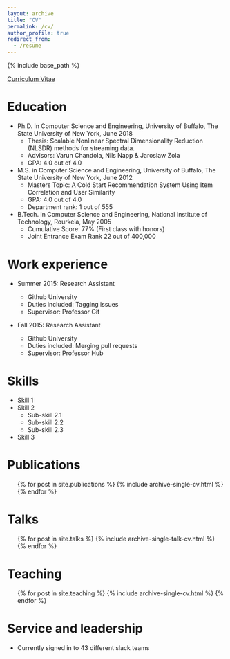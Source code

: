 ```yaml
---
layout: archive
title: "CV"
permalink: /cv/
author_profile: true
redirect_from:
  - /resume
---
```


{% include base_path %}

[Curriculum Vitae](http://schrilax.github.io/files/Suchismit_CV.pdf)

Education
======
* Ph.D. in Computer Science and Engineering, University of Buffalo, The State University of New York, June 2018
  * Thesis: Scalable Nonlinear Spectral Dimensionality Reduction (NLSDR) methods for streaming data.
  * Advisors: Varun Chandola, Nils Napp \& Jaroslaw Zola
  * GPA: 4.0 out of 4.0
* M.S. in Computer Science and Engineering, University of Buffalo, The State University of New York, June 2012
  * Masters Topic: A Cold Start Recommendation System Using Item Correlation and User Similarity
  * GPA: 4.0 out of 4.0
  * Department rank: 1 out of 555
* B.Tech. in Computer Science and Engineering, National Institute of Technology, Rourkela, May 2005
  * Cumulative Score: 77% (First class with honors)
  * Joint Entrance Exam Rank 22 out of 400,000

Work experience
======
* Summer 2015: Research Assistant
  * Github University
  * Duties included: Tagging issues
  * Supervisor: Professor Git

* Fall 2015: Research Assistant
  * Github University
  * Duties included: Merging pull requests
  * Supervisor: Professor Hub
  
Skills
======
* Skill 1
* Skill 2
  * Sub-skill 2.1
  * Sub-skill 2.2
  * Sub-skill 2.3
* Skill 3

Publications
======
  <ul>{% for post in site.publications %}
    {% include archive-single-cv.html %}
  {% endfor %}</ul>
  
Talks
======
  <ul>{% for post in site.talks %}
    {% include archive-single-talk-cv.html %}
  {% endfor %}</ul>
  
Teaching
======
  <ul>{% for post in site.teaching %}
    {% include archive-single-cv.html %}
  {% endfor %}</ul>
  
Service and leadership
======
* Currently signed in to 43 different slack teams
